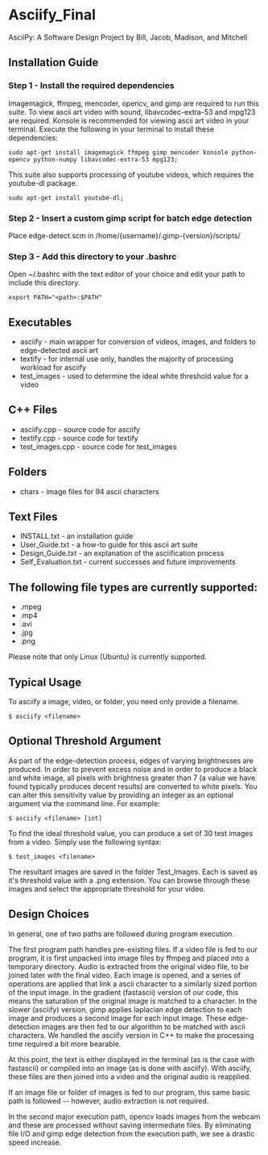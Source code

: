 Asciify_Final
=============

AsciiPy: A Software Design Project by Bill, Jacob, Madison, and Mitchell

Installation Guide
------------------

### Step 1 - Install the required dependencies

Imagemagick, ffmpeg, mencoder, opencv, and gimp are required to run this suite.
To view ascii art video with sound, libavcodec-extra-53 and mpg123 are required.
Konsole is recommended for viewing ascii art video in your terminal.
Execute the following in your terminal to install these dependencies:

```
sudo apt-get install imagemagick ffmpeg gimp mencoder konsole python-opencv python-numpy libavcodec-extra-53 mpg123;
```

This suite also supports processing of youtube videos, which requires the youtube-dl package.
```
sudo apt-get install youtube-dl;
```

### Step 2 - Insert a custom gimp script for batch edge detection

Place edge-detect.scm in /home/{username}/.gimp-{version}/scripts/


### Step 3 - Add this directory to your .bashrc

Open ~/.bashrc with the text editor of your choice and edit your
path to include this directory.

```
export PATH="<path>:$PATH"
```

Executables
-----------
- asciify - main wrapper for conversion of videos, images, and folders to edge-detected ascii art
- textify - for internal use only, handles the majority of processing workload for asciify
- test_images - used to determine the ideal white threshold value for a video

C++ Files
---------
- asciify.cpp - source code for asciify
- textify.cpp - source code for textify
- test_images.cpp - source code for test_images

Folders
-------
- chars - image files for 94 ascii characters

Text Files
----------
- INSTALL.txt - an installation guide
- User_Guide.txt - a how-to guide for this ascii art suite
- Design_Guide.txt - an explanation of the asciification process
- Self_Evaluation.txt - current successes and future improvements

The following file types are currently supported:
-------------------------------------------------
- .mpeg
- .mp4
- .avi
- .jpg
- .png

Please note that only Linux (Ubuntu) is currently supported.

Typical Usage
-------------
To asciify a image, video, or folder, you need only provide a filename.

```
$ asciify <filename>
```


Optional Threshold Argument
---------------------------
As part of the edge-detection process, edges of varying brightnesses are produced.
In order to prevent excess noise and in order to produce a black and white image,
all pixels with brightness greater than 7 (a value we have found typically produces
decent results) are converted to white pixels.  You can alter this sensitivity value
by providing an integer as an optional argument via the command line.  For example:

```
$ asciify <filename> [int]
```

To find the ideal threshold value, you can produce a set of 30 test images from a video.
Simply use the following syntax:

```
$ test_images <filename>
```

The resultant images are saved in the folder Test_Images.  Each is saved as it's
threshold value with a .png extension.  You can browse through these images and
select the appropriate threshold for your video.


Design Choices
--------------

In general, one of two paths are followed during program execution.

The first program path handles pre-existing files. If a video file is fed to our program,
it is first unpacked into image files by ffmpeg and placed into a temporary directory.
Audio is extracted from the original video file, to be joined later with the final video.
Each image is opened, and a series of operations are applied that link a ascii character
to a similarly sized portion of the input image.  In the gradient (fastascii) version of
our code, this means the saturation of the original image is matched to a character.
In the slower (asciify) version, gimp applies laplacian edge detection to each image
and produces a second image for each input image.  These edge-detection images are then
fed to our algorithm to be matched with ascii characters.  We handled the asciify version
in C++ to make the processing time required a bit more bearable.

At this point, the text is either displayed in the terminal (as is the case with
fastascii) or compiled into an image (as is done with asciify).  With asciify, these
files are then joined into a video and the original audio is reapplied.

If an image file or folder of images is fed to our program, this same basic path is
followed -- however, audio extraction is not required.

In the second major execution path, opencv loads images from the webcam and these
are processed without saving intermediate files.  By eliminating file I/O and gimp
edge detection from the execution path, we see a drastic speed increase.



